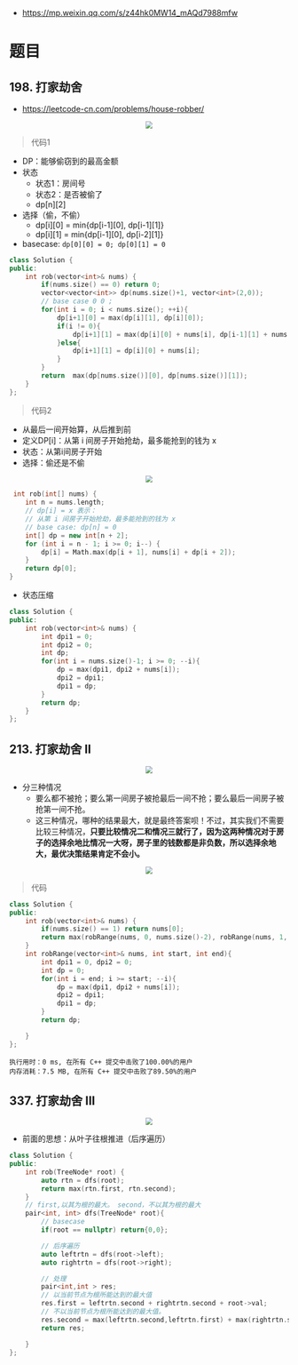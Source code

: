 - https://mp.weixin.qq.com/s/z44hk0MW14_mAQd7988mfw


# 题目
## 198. 打家劫舍
- https://leetcode-cn.com/problems/house-robber/

<div align="center" style="zoom:80%"><img src="./pic/198-1.png"></div>


> 代码1

- DP：能够偷窃到的最高金额
- 状态
  - 状态1：房间号
  - 状态2：是否被偷了
  - dp[n][2]
- 选择（偷，不偷）
  - dp[i][0] = min{dp[i-1][0], dp[i-1][1]}
  - dp[i][1] = min{dp[i-1][0], dp[i-2][1]}
- basecase: `dp[0][0] = 0; dp[0][1] = 0`

```cpp
class Solution {
public:
    int rob(vector<int>& nums) {
        if(nums.size() == 0) return 0;
        vector<vector<int>> dp(nums.size()+1, vector<int>(2,0));
        // base case 0 0 ;
        for(int i = 0; i < nums.size(); ++i){
            dp[i+1][0] = max(dp[i][1], dp[i][0]);
            if(i != 0){
                dp[i+1][1] = max(dp[i][0] + nums[i], dp[i-1][1] + nums[i]);
            }else{
                dp[i+1][1] = dp[i][0] + nums[i];
            }
        }
        return  max(dp[nums.size()][0], dp[nums.size()][1]);
    }
};

```

> 代码2
- 从最后一间开始算，从后推到前
- 定义DP[i]：从第 i 间房子开始抢劫，最多能抢到的钱为 x
- 状态：从第i间房子开始
- 选择：偷还是不偷


<div align="center" style="zoom:80%"><img src="./pic/198-2.png"></div>

```cpp
 int rob(int[] nums) {
    int n = nums.length;
    // dp[i] = x 表示：
    // 从第 i 间房子开始抢劫，最多能抢到的钱为 x
    // base case: dp[n] = 0
    int[] dp = new int[n + 2];
    for (int i = n - 1; i >= 0; i--) {
        dp[i] = Math.max(dp[i + 1], nums[i] + dp[i + 2]);
    }
    return dp[0];
}
```
- 状态压缩
```cpp
class Solution {
public:
    int rob(vector<int>& nums) {
        int dpi1 = 0;
        int dpi2 = 0;
        int dp;
        for(int i = nums.size()-1; i >= 0; --i){
            dp = max(dpi1, dpi2 + nums[i]);
            dpi2 = dpi1;
            dpi1 = dp;
        }
        return dp;
    }
};
```

## 213. 打家劫舍 II

<div align="center" style="zoom:80%"><img src="./pic/213-2.png"></div>


- 分三种情况
  - 要么都不被抢；要么第一间房子被抢最后一间不抢；要么最后一间房子被抢第一间不抢。
  - 这三种情况，哪种的结果最大，就是最终答案呗！不过，其实我们不需要比较三种情况，**只要比较情况二和情况三就行了，因为这两种情况对于房子的选择余地比情况一大呀，房子里的钱数都是非负数，所以选择余地大，最优决策结果肯定不会小。**
<div align="center" style="zoom:80%"><img src="./pic/213-1.png"></div>

> 代码

```cpp
class Solution {
public:
    int rob(vector<int>& nums) {
        if(nums.size() == 1) return nums[0];
        return max(robRange(nums, 0, nums.size()-2), robRange(nums, 1, nums.size()-1));
    }
    int robRange(vector<int>& nums, int start, int end){
        int dpi1 = 0, dpi2 = 0;
        int dp = 0;
        for(int i = end; i >= start; --i){
            dp = max(dpi1, dpi2 + nums[i]);
            dpi2 = dpi1;
            dpi1 = dp;
        }
        return dp;

    }
};
```
```
执行用时：0 ms, 在所有 C++ 提交中击败了100.00%的用户
内存消耗：7.5 MB, 在所有 C++ 提交中击败了89.50%的用户
```

## 337. 打家劫舍 III

<div align="center" style="zoom:80%"><img src="./pic/337-1.png"></div>

- 前面的思想：从叶子往根推进（后序遍历）
```cpp
class Solution {
public:
    int rob(TreeNode* root) {
        auto rtn = dfs(root);
        return max(rtn.first, rtn.second);
    }
    // first,以其为根的最大。 second，不以其为根的最大
    pair<int, int> dfs(TreeNode* root){
        // basecase
        if(root == nullptr) return{0,0};

        // 后序遍历
        auto leftrtn = dfs(root->left);
        auto rightrtn = dfs(root->right);

        // 处理
        pair<int,int > res;
        // 以当前节点为根所能达到的最大值
        res.first = leftrtn.second + rightrtn.second + root->val;
        // 不以当前节点为根所能达到的最大值。
        res.second = max(leftrtn.second,leftrtn.first) + max(rightrtn.second, rightrtn.first);
        return res;

    }
};
```